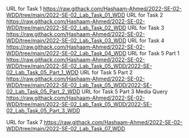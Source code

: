 URL for Task 1 
https://raw.githack.com/Hashaam-Ahmed/2022-SE-02-WDD/tree/main/2022-SE-02_Lab_Task_01_WDD
URL for Task 2
https://raw.githack.com/Hashaam-Ahmed/2022-SE-02-WDD/tree/main/2022-SE-02_Lab_Task_02_WDD
URL for Task 3
https://raw.githack.com/Hashaam-Ahmed/2022-SE-02-WDD/tree/main/2022-SE-02_Lab_Task_03_WDD
URL for Task 4
https://raw.githack.com/Hashaam-Ahmed/2022-SE-02-WDD/tree/main/2022-SE-02_Lab_Task_04_WDD
URL for Task 5 Part 1 
https://raw.githack.com/Hashaam-Ahmed/2022-SE-02-WDD/tree/main/2022-SE-02_Lab_Task_05_WDD/2022-SE-02_Lab_Task_05_Part_1_WDD
URL for Task 5 Part 2
https://raw.githack.com/Hashaam-Ahmed/2022-SE-02-WDD/tree/main/2022-SE-02_Lab_Task_05_WDD/2022-SE-02_Lab_Task_05_Part_2_WDD
URL for Task 5 Part 3 Media Query
https://raw.githack.com/Hashaam-Ahmed/2022-SE-02-WDD/tree/main/2022-SE-02_Lab_Task_05_WDD/2022-SE-02_Lab_Task_05_Part_3_WDD

URL for Task 7
https://raw.githack.com/Hashaam-Ahmed/2022-SE-02-WDD/tree/main/2022-SE-02_Lab_Task_07_WDD
